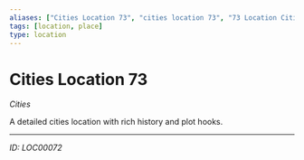 ```yaml
---
aliases: ["Cities Location 73", "cities location 73", "73 Location Cities"]
tags: [location, place]
type: location
---
```


# Cities Location 73

*Cities*

A detailed cities location with rich history and plot hooks.

---
*ID: LOC00072*